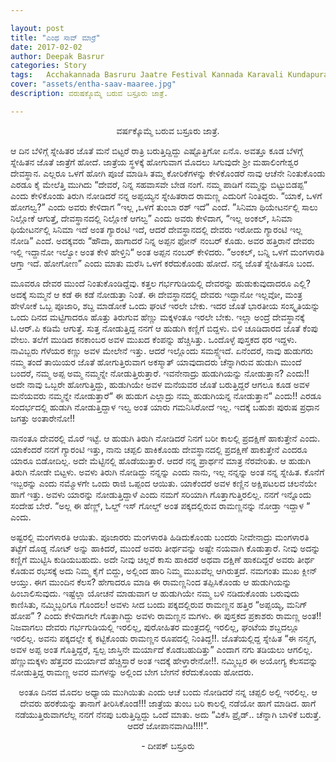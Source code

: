 ```yaml
---

layout: post
title: "ಎಂಥ ಸಾವ್ ಮಾರ್ರೆ"
date: 2017-02-02
author: Deepak Basrur
categories: Story
tags:	Acchakannada Basruru Jaatre Festival Kannada Karavali Kundapura Karnataka Life 
cover: "assets/entha-saav-maaree.jpg"
description: ವರುಷಕ್ಕೊಮ್ಮೆ ಬರುವ ಬಸ್ರೂರು ಜಾತ್ರೆ.

---
```


<p align = "center">ವರ್ಷಕ್ಕೊಮ್ಮೆ ಬರುವ ಬಸ್ರೂರು ಜಾತ್ರೆ.</p>

ಆ ದಿನ ಬೆಳಿಗ್ಗೆ ಸ್ನೇಹಿತರ ಜೊತೆ ಮನೆ ಬಿಟ್ಟರೆ ರಾತ್ರಿ ಬರುತ್ತಿದ್ದಿದ್ದು ಎಷ್ಟೊತ್ತಿಗೋ ಏನೊ. ಅವತ್ತೂ ಕೂಡ ಬೆಳಗ್ಗೆ ಸ್ನೇಹಿತನ ಜೊತೆ ಜಾತ್ರೆಗೆ ಹೋದೆ. ಜಾತ್ರೆಯ ಸ್ಥಳಕ್ಕೆ ಹೋಗುವಾಗ ಮೊದಲು ಸಿಗುವುದೇ ಶ್ರೀ ಮಹಾಲಿಂಗೇಶ್ವರ ದೇವಸ್ಥಾನ. ಎಲ್ಲರೂ ಒಳಗೆ ಹೋಗಿ ಪೂಜೆ ಮಾಡಿಸಿ ತಮ್ಮ ಕೋರಿಕೆಗಳನ್ನು ಕೇಳಿಕೊಂಡರೆ ನಾವು ಆಚೆನೇ ನಿಂತುಕೊಂಡು ಎರಡೂ ಕೈ ಮೇಲೆತ್ತಿ ಮುಗಿದು “ದೇವರೆ, ನಿನ್ನ ಸಹವಾಸವೇ ಬೇಡ ನಂಗೆ. ನಮ್ಮ ಪಾಡಿಗೆ ನಮ್ಮನ್ನು ಬಿಟ್ಟುಬಿಡಪ್ಪ“ ಎಂದು ಕೇಳಿಕೊಂಡು ತಿರುಗಿ ನೋಡಿದರೆ ನನ್ನ ಅಪ್ಪಯ್ಯನ ಸ್ನೇಹಿತರಾದ ರಾಮಣ್ಣ ಎದುರಿಗೆ ನಿಂತಿದ್ದರು. “ಯಾಕೆ, ಒಳಗೆ ಹೋಗಲ್ವ?” ಎಂದು ಅವರು ಕೇಳಿದಾಗ ”ಇಲ್ಲ ,ಒಳಗೆ ತುಂಬಾ ರಶ್ ಇದೆ” ಎಂದೆ. ”ಸಿನಿಮಾ ಥಿಯೇಟರ್ನಲ್ಲಿ ಸಾಲು ನಿಲ್ಲೋಕೆ ಆಗುತ್ತೆ, ದೇವಸ್ಥಾನದಲ್ಲಿ ನಿಲ್ಲೋಕೆ ಆಗಲ್ವ”  ಎಂದು ಅವರು ಕೇಳಿದಾಗ, “ಇಲ್ಲ ಅಂಕಲ್, ಸಿನಿಮಾ ಥಿಯೇಟರ್ನಲ್ಲಿ ಸಿನಿಮಾ ಇದೆ ಅಂತ ಗ್ಯಾರಂಟಿ ಇದೆ, ಆದರೆ ದೇವಸ್ಥಾನದಲ್ಲಿ ದೇವರು ಇರೋದು ಗ್ಯಾರಂಟಿ ಇಲ್ಲ ನೋಡಿ”  ಎಂದೆ. ಅದಕ್ಕವರು “ಹೌದಾ, ಹಾಗಾದರೆ ನಿನ್ನ ಅಪ್ಪನ ಫೋನ್ ನಂಬರ್ ಕೊಡು. ಅವರ ಹತ್ತಿರಾನೆ ದೇವರು ಇಲ್ಲಿ ಇದ್ದಾನೋ ಇಲ್ವೋ ಅಂತ ಕೇಳಿ ಹೇಳ್ತಿನಿ“ ಅಂತ ಅಪ್ಪನ ನಂಬರ್ ಕೇಳಿದರು. ”ಅಂಕಲ್, ಬನ್ನಿ ಒಳಗೆ ಮಂಗಳಾರತಿ ಆಗ್ತಾ ಇದೆ. ಹೋಗೋಣ” ಎಂದು ಮಾತು ಮರೆಸಿ ಒಳಗೆ ಕರೆದುಕೊಂಡು ಹೋದೆ. ನನ್ನ ಜೊತೆ ಸ್ನೇಹಿತನೂ ಬಂದ.

ಮೂವರೂ ದೇವರ ಮುಂದೆ ನಿಂತುಕೊಂಡಿದ್ದೆವು. ಕತ್ತಲ ಗರ್ಭಗುಡಿಯಲ್ಲಿ ದೇವರನ್ನು ಹುಡುಕುವುದಾದರೂ ಎಲ್ಲಿ? ಅದಕ್ಕೆ ಸುಮ್ಮನೆ ಆ ಕಡೆ ಈ ಕಡೆ ನೋಡುತ್ತಾ ನಿಂತೆ. ಈ ದೇವಸ್ಥಾನದಲ್ಲಿ ದೇವರು ಇದ್ದಾನೋ ಇಲ್ಲವೋ, ಮಂತ್ರ ಹೇಳೋಕೆ ಒಬ್ಬ ಪೂಜಾರಿ, ಶಬ್ದ ಮಾಡೋಕೆ ಒಂದು ಘಂಟೆ ಇರಲೇ ಬೇಕು. ಇದರ ಜೊತೆ ಭಾರತೀಯ ಸಂಸ್ಕೃತಿಯನ್ನು ಒಂದು ದಿನದ ಮಟ್ಟಿಗಾದರೂ ಹೊತ್ತು ತಿರುಗುವ ಹೆಣ್ಣು ಮಕ್ಕಳಂತೂ ಇರಲೇ ಬೇಕು. ಇಲ್ಲಾ ಅಂದ್ರೆ ದೇವಸ್ಥಾನಕ್ಕೆ ಟಿ.ಆರ್.ಪಿ ಕಡಿಮೆ ಆಗುತ್ತೆ. ಸುತ್ತ ನೋಡುತ್ತಿದ್ದ ನನಗೆ ಆ ಹುಡುಗಿ ಕಣ್ಣಿಗೆ ಬಿದ್ದಳು. ಬಿಳಿ ಚೂಡಿದಾರದ ಜೊತೆ ಕೆಂಪು ವೇಲು. ತಲೆಗೆ ಮುಡಿದ ಕನಕಾಂಬರ ಅವಳ ಮುಖದ ಕೆಂಪನ್ನು ಹೆಚ್ಚಿಸಿತ್ತು. ಒಂದೊಳ್ಳೆ ಪುಸ್ತಕದ ಥರ ಇದ್ದಳು. ನಾವಿಬ್ಬರು ಗೆಳೆಯರ ಕಣ್ಣು ಅವಳ ಮೇಲೇನೆ ಇತ್ತು. ಆದರೆ ಇಲ್ಲೊಂದು ಸಮಸ್ಸ್ಯೆಇದೆ. ಏನೆಂದರೆ, ನಾವು ಹುಡುಗರು ನಮ್ಮ ತಂದೆ ತಾಯಿಯರ ಜೊತೆ ಹೋಗುತ್ತಿರುವಾಗ ಅಕಸ್ಮಾತ್ ಯಾವುದಾದರು ಚೆನ್ನಾಗಿರುವ ಹುಡುಗಿ ಮುಂದೆ ಬಂದರೆ, ನಮ್ಮ ಅಪ್ಪ ಅಮ್ಮ ನಮ್ಮನ್ನೇ ನೋಡುತ್ತಿರುತ್ತಾರೆ. ಇವನೇನಾದ್ರು ಹುಡುಗಿಯನ್ನು ನೋಡುತ್ತಾನ? ಎಂದು!! ಅದೇ ನಾವು ಒಬ್ಬರೇ ಹೋಗುತ್ತಿದ್ದು, ಹುಡುಗಿಯೇ  ಅವಳ ಮನೆಯವರ ಜೊತೆ ಬರುತ್ತಿದ್ದರೆ ಆಗಲೂ ಕೂಡ ಅವಳ ಮನೆಯವರು ನಮ್ಮನ್ನೇ ನೋಡುತ್ತಾರೆ“ ಈ ಹುಡುಗ ಎಲ್ಲಾದ್ರು ನಮ್ಮ ಹುಡುಗಿಯನ್ನ ನೋಡುತ್ತಾನ“ ಎಂದು!! ಎರಡೂ ಸಂದರ್ಭದಲ್ಲಿ ಹುಡುಗಿ ನೋಡುತ್ತಿದ್ದಾಳ ಇಲ್ವ ಅಂತ ಯಾರು ಗಮನಿಸಿರೋದೆ ಇಲ್ಲ. ಇದಕ್ಕೆ ಬಹುಶಃ ಪುರುಷ ಪ್ರಧಾನ ಜಗತ್ತು ಅಂತಾರೇನೋ!!

ನಾನಂತೂ ದೇವರಲ್ಲಿ ಮೊರೆ ಇಟ್ಟೆ. ಆ ಹುಡುಗಿ ತಿರುಗಿ ನೋಡಿದರೆ ನಿನಗೆ ಬರೀ ಕಾಲಲ್ಲಿ ಪ್ರದಕ್ಷಿಣೆ ಹಾಕುತ್ತೇನೆ ಎಂದು. ಯಾಕೆಂದರೆ ನನಗೆ ಗ್ಯಾರಂಟಿ ಇತ್ತು, ನಾನು  ಚಪ್ಪಲಿ ಹಾಕಿಕೊಂಡು ದೇವಸ್ಥಾನದಲ್ಲಿ ಪ್ರದಕ್ಷಿಣೆ ಹಾಕುತ್ತೇನೆ ಎಂದರೂ ಯಾರೂ ಬಿಡೋದಿಲ್ಲ. ಅದೇ ಮೆಟ್ಟಿನಲ್ಲಿ ಹೊಡೆಯುತ್ತಾರೆ. ಆದರೆ ನನ್ನ ಪ್ರಾರ್ಥನೆ ಮಾತ್ರ ನೆರವೇರಿತು. ಆ ಹುಡುಗಿ ತಿರುಗಿ ನೋಡೇ ಬಿಟ್ಟಳು. ಅವಳು ತಿರುಗಿ ನೋಡಿದ್ದು ನನ್ನನ್ನು ಎಂದು ನಾನು, ಇಲ್ಲ ನನ್ನನ್ನು ಅಂತ ನನ್ನ ಸ್ನೇಹಿತ. ಕೊನೆಗೆ ಇಬ್ಬರನ್ನು ಎಂದು ನಮ್ಮೊಳಗೇ ಒಂದು ರಾಜಿ ಒಪ್ಪಂದ ಆಯಿತು. ಯಾಕೆಂದರೆ ಅವಳ ಕಣ್ಣಿನ ಅಕ್ಷಿಪಟಲದ ಚಲನೆಯೇ ಹಾಗೆ ಇತ್ತು. ಅವಳು ಯಾರನ್ನು ನೋಡುತ್ತಿದ್ದಾಳೆ ಎಂದು ನಮಗೆ ಸರಿಯಾಗಿ ಗೊತ್ತಾಗುತ್ತಿರಲಿಲ್ಲ. ನನಗೆ ಇನ್ನೊಂದು ಸಂದೇಹ ಬೇರೆ. 
“ಅಲ್ಲ ಈ ಹೆಣ್ಣ್, ಓಲ್ಡ್ ಇಸ್ ಗೋಲ್ಡ್ ಅಂತ ಪಕ್ಕದಲ್ಲಿರುವ ರಾಮಣ್ಣನನ್ನು ನೋಡ್ತಾ ಇದ್ದಾಳ “ ಎಂದು.

ಅಷ್ಟರಲ್ಲಿ ಮಂಗಳಾರತಿ ಆಯಿತು. ಪೂಜಾರರು ಮಂಗಳಾರತಿ ಹಿಡಿದುಕೊಂಡು ಬಂದರು ನೀವೇನಾದ್ರು ಮಂಗಳಾರತಿ ತಟ್ಟೆಗೆ ದೊಡ್ಡ ನೋಟ್ ಅನ್ನು ಹಾಕಿದರೆ, ಮುಂದೆ ಅವರು ತೀರ್ಥವನ್ನು ಅಷ್ಟೇ ನಯವಾಗಿ ಕೊಡುತ್ತಾರೆ. ನೀವು ಅದನ್ನು ಕಣ್ಣಿಗೆ ಮುಟ್ಟಿಸಿ ಕುಡಿಯಬಹುದು. ಅದೇ ನೀವು ಚಿಲ್ಲರೆ ಕಾಸು ಹಾಕಿದರೆ ಅಥವಾ ದಕ್ಷಿಣೆ ಹಾಕದಿದ್ದರೆ ಅವರು ತೀರ್ಥ ಕೊಡುವ ರಭಸಕ್ಕೆ ಅದು ನಿಮ್ಮ ಕೈಗೆ ಬಿದ್ದು, ಅಲ್ಲಿಂದ ಹಾರಿ ನಿಮ್ಮ ಮುಖವೆಲ್ಲ ಆಗಿರುತ್ತದೆ. ನಮಗಂತು ಮುಖ ಕ್ಲೀನ್ ಆಯ್ತು. ಈಗ ಮುಂದಿನ ಕೆಲಸ? ಹೇಗಾದರೂ ಮಾಡಿ ಈ ರಾಮಣ್ಣನಿಂದ ತಪ್ಪಿಸಿಕೊಂಡು ಆ ಹುಡುಗಿಯನ್ನು ಹಿಂಬಾಲಿಸುವುದು. ಇಷ್ಟೆಲ್ಲಾ ಯೋಚನೆ ಮಾಡುವಾಗ ಆ ಹುಡುಗಿಯೇ ನಮ್ಮ ಬಳಿ ನಡಿದುಕೊಂಡು ಬರುವುದು ಕಾಣಿಸಿತು, ನಮ್ಮಿಬ್ಬರಿಗೂ ಗೊಂದಲ! ಅವಳು ಸೀದ ಬಂದು ಪಕ್ಕದಲ್ಲಿರುವ ರಾಮಣ್ಣನ ಹತ್ತಿರ “ಅಪ್ಪಯ್ಯ, ಮನಿಗ್ ಹೋಪ” ? ಎಂದು ಕೇಳಿದಾಗಲೇ ಗೊತ್ತಾಗಿದ್ದು ಅವಳು ರಾಮಣ್ಣನ ಮಗಳು. ಈ ಪುಸ್ತಕದ ಪ್ರಕಾಶರು ರಾಮಣ್ಣ ಅಂತ!! ನಿಜವಾಗಲು ದೇವರು ಗರ್ಭಗುಡಿಯಲ್ಲಿ ಇರಲಿಲ್ಲ, ಪುರೋಹಿತರ ಮಂತ್ರದಲ್ಲಿ ಇರಲಿಲ್ಲ, ಘಂಟೆಯ ಶಬ್ದದಲ್ಲೂ ಇರಲಿಲ್ಲ. ಅವನು ಪಕ್ಕದಲ್ಲೇ ಕೈ ಕಟ್ಟಿಕೊಂಡು ರಾಮಣ್ಣನ ರೂಪದಲ್ಲಿ ನಿಂತಿದ್ದ!!. ಜೊತೆಯಲ್ಲಿದ್ದ ಸ್ನೇಹಿತ “ಈ ನನ್ಮಗ, ಅವಳ ಅಪ್ಪ ಅಂತ ಗೊತ್ತಿದ್ದರೆ, ಸ್ವಲ್ಪ ಜಾಸ್ತಿನೇ ಮರ್ಯಾದೆ ಕೊಡಬಹುದಿತ್ತು” ಎಂದಾಗ ನಗು ತಡಿಯಲು ಆಗಲಿಲ್ಲ. ಹೆಣ್ಣುಮಕ್ಕಳು ಹೆತ್ತವರ ಮರ್ಯಾದೆ ಹೆಚ್ಚಿಸ್ತಾರೆ ಅಂತ ಇದಕ್ಕೆ ಹೇಳ್ತಾರೇನೋ!!. ನಮ್ಮಿಬ್ಬರ ಈ ಅಯೋಗ್ಯ ಕೆಲಸವನ್ನು ನೋಡುತ್ತಿದ್ದ ರಾಮಣ್ಣ ಅವರ ಮಗಳನ್ನು ಅಲ್ಲಿಂದ ಬೇಗ ಬೇಗನೆ ಕರೆದುಕೊಂಡು ಹೋದರು.

<p align = "center"> ಅಂತೂ ದಿನದ ಮೊದಲ ಅಧ್ಯಾಯ ಮುಗಿಯಿತು ಎಂದು ಆಚೆ ಬಂದು ನೋಡಿದರೆ ನನ್ನ ಚಪ್ಪಲಿ ಅಲ್ಲಿ ಇರಲಿಲ್ಲ. ಆ ದೇವರು ಹರಕೆಯನ್ನು ತಾನಾಗೆ ತೀರಿಸಿಕೊಂಡ!!! ಜಾತ್ರೆಯ ತುಂಬ ಬರಿ ಕಾಲಲ್ಲಿ ನಡೆಯೋ ಹಾಗೆ ಮಾಡಿದ. ಹಾಗೆ ನಡೆಯುತ್ತಿರುವಾಗಲೆಲ್ಲ ನನಗೆ ನೆನಪು ಬರುತ್ತಿದ್ದಿದ್ದು ಒಂದೆ ಮಾತು. ಅದು “ವಿಕೆಸಿ ಪ್ರೈಡ್.. ಚೆನ್ನಾಗಿ ಬಾಳಿಕೆ ಬರುತ್ತೆ. ಆದರೆ ಜೋಪಾನವಾಗಿಡಿ!!!!”. </p>
 
<p align = "center"> - ದೀಪಕ್ ಬಸ್ರೂರು</p>
